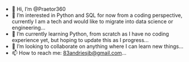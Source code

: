 - 👋 Hi, I’m @Praetor360
- 👀 I’m interested in Python and SQL for now from a coding perspective, currently I am a tech and would like to migrate into data science or engineering...
- 🌱 I’m currently learning Python, from scratch as I have no coding experience yet, but hoping to update this as I progress...
- 💞️ I’m looking to collaborate on anything where I can learn new things...
- 📫 How to reach me: 83andriesjb@gmail.com...

<!---
Praetor360/Praetor360 is a ✨ special ✨ repository because its `README.md` (this file) appears on your GitHub profile.
You can click the Preview link to take a look at your changes.
--->
